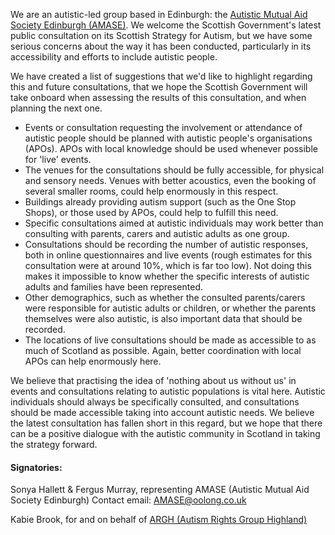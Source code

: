 We are an autistic-led group based in Edinburgh: the [Autistic Mutual Aid Society Edinburgh (AMASE)](/).  We welcome the Scottish Government's latest public consultation on its Scottish Strategy for Autism, but we have some serious concerns about the way it has been conducted, particularly in its accessibility and efforts to include autistic people.

We have created a list of suggestions that we'd like to highlight regarding this and future consultations, that we hope the Scottish Government will take onboard when assessing the results of this consultation, and when planning the next one.

* Events or consultation requesting the involvement or attendance of autistic people should be planned with autistic people's organisations (APOs).  APOs with local knowledge should be used whenever possible for 'live' events.
* The venues for the consultations should be fully accessible, for physical and sensory needs.  Venues with better acoustics, even the booking of several smaller rooms, could help enormously in this respect.
* Buildings already providing autism support (such as the One Stop Shops), or those used by APOs, could help to fulfill this need.
* Specific consultations aimed at autistic individuals may work better than consulting with parents, carers and autistic adults as one group.
* Consultations should be recording the number of autistic responses, both in online questionnaires and live events (rough estimates for this consultation were at around 10%, which is far too low).  Not doing this makes it impossible to know whether the specific interests of autistic adults and families have been represented.
* Other demographics, such as whether the consulted parents/carers were responsible for autistic adults or children, or whether the parents themselves were also autistic, is also important data that should be recorded.
* The locations of live consultations should be made as accessible to as much of Scotland as possible.  Again, better coordination with local APOs can help enormously here.
 
We believe that practising the idea of 'nothing about us without us' in events and consultations relating to autistic populations is vital here.  Autistic individuals should always be specifically consulted, and consultations should be made accessible taking into account autistic needs.  We believe the latest consultation has fallen short in this regard, but we hope that there can be a positive dialogue with the autistic community in Scotland in taking the strategy forward.

#### Signatories:

Sonya Hallett & Fergus Murray, representing AMASE (Autistic Mutual Aid Society Edinburgh)  Contact email: AMASE@oolong.co.uk

Kabie Brook, for and on behalf of [ARGH (Autism Rights Group Highland)](http://www.arghighland.co.uk/)
